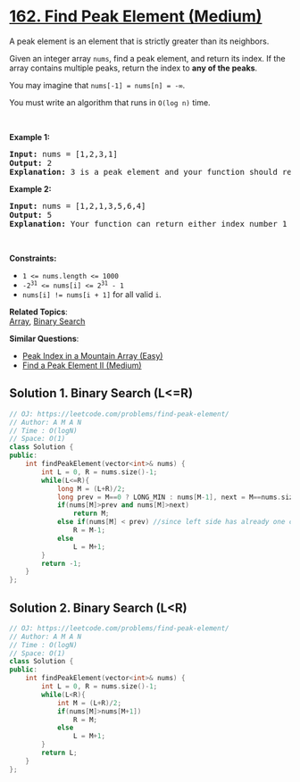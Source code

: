 # [162. Find Peak Element (Medium)](https://leetcode.com/problems/find-peak-element/)

<p>A peak element is an element that is strictly greater than its neighbors.</p>

<p>Given an integer array <code>nums</code>, find a peak element, and return its index. If&nbsp;the array contains multiple peaks, return the index to <strong>any of the peaks</strong>.</p>

<p>You may imagine that <code>nums[-1] = nums[n] = -∞</code>.</p>

<p>You must write an algorithm that runs in&nbsp;<code>O(log n)</code> time.</p>

<p>&nbsp;</p>
<p><strong>Example 1:</strong></p>

<pre><strong>Input:</strong> nums = [1,2,3,1]
<strong>Output:</strong> 2
<strong>Explanation:</strong> 3 is a peak element and your function should return the index number 2.</pre>

<p><strong>Example 2:</strong></p>

<pre><strong>Input:</strong> nums = [1,2,1,3,5,6,4]
<strong>Output:</strong> 5
<strong>Explanation:</strong> Your function can return either index number 1 where the peak element is 2, or index number 5 where the peak element is 6.</pre>

<p>&nbsp;</p>
<p><strong>Constraints:</strong></p>

<ul>
	<li><code>1 &lt;= nums.length &lt;= 1000</code></li>
	<li><code>-2<sup>31</sup> &lt;= nums[i] &lt;= 2<sup>31</sup> - 1</code></li>
	<li><code>nums[i] != nums[i + 1]</code> for all valid <code>i</code>.</li>
</ul>


**Related Topics**:  
[Array](https://leetcode.com/tag/array/), [Binary Search](https://leetcode.com/tag/binary-search/)

**Similar Questions**:
* [Peak Index in a Mountain Array (Easy)](https://leetcode.com/problems/peak-index-in-a-mountain-array/)
* [Find a Peak Element II (Medium)](https://leetcode.com/problems/find-a-peak-element-ii/)


## Solution 1. Binary Search (L<=R)

```cpp
// OJ: https://leetcode.com/problems/find-peak-element/
// Author: A M A N
// Time : O(logN)
// Space: O(1)
class Solution {
public:
    int findPeakElement(vector<int>& nums) {
        int L = 0, R = nums.size()-1;
        while(L<=R){
            long M = (L+R)/2;
            long prev = M==0 ? LONG_MIN : nums[M-1], next = M==nums.size()-1 ? LONG_MIN : nums[M+1];
            if(nums[M]>prev and nums[M]>next)
                return M;
            else if(nums[M] < prev) //since left side has already one candidate (prev) which is bigger than ONE of its neighbour so it's better to move left.
                R = M-1;
            else
                L = M+1;
        }
        return -1;
    }
};
```


## Solution 2. Binary Search (L<R)

```cpp
// OJ: https://leetcode.com/problems/find-peak-element/
// Author: A M A N
// Time : O(logN)
// Space: O(1)
class Solution {
public:
    int findPeakElement(vector<int>& nums) {
        int L = 0, R = nums.size()-1;
        while(L<R){
            int M = (L+R)/2;
            if(nums[M]>nums[M+1])
                R = M;
            else
                L = M+1;
        }
        return L;
    }
};
```